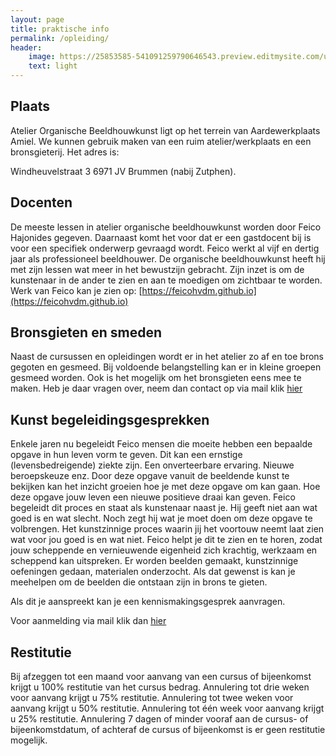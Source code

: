 ```yaml
---
layout: page
title: praktische info
permalink: /opleiding/
header:
    image: https://25853585-541091259790646543.preview.editmysite.com/uploads/2/5/8/5/25853585/opleiding-6_orig.jpg
    text: light
---
```



## Plaats

Atelier Organische Beeldhouwkunst ligt op het terrein van Aardewerkplaats Amiel.
We kunnen gebruik maken van een ruim atelier/werkplaats  en een bronsgieterij.
Het adres is:

Windheuvelstraat 3
6971 JV Brummen
(nabij Zutphen).

## Docenten

De meeste lessen in atelier organische beeldhouwkunst worden door Feico Hajonides gegeven. Daarnaast komt het voor dat er een gastdocent bij is voor een specifiek onderwerp gevraagd wordt.
Feico werkt al vijf en dertig jaar als professioneel beeldhouwer. De organische beeldhouwkunst heeft hij met zijn lessen wat meer in het bewustzijn gebracht. Zijn inzet is om de kunstenaar in de ander te zien en aan te moedigen om zichtbaar te worden. 
Werk van Feico kan je  zien op:
[https://feicohvdm.github.io](https://feicohvdm.github.io)

## Bronsgieten en smeden

Naast de cursussen en opleidingen wordt er in het atelier zo af en toe brons gegoten en gesmeed.
Bij voldoende belangstelling kan er in kleine groepen gesmeed worden. Ook is het mogelijk om het bronsgieten eens mee te maken. Heb je daar vragen over, neem dan contact op via mail klik [hier](contact.md)


## Kunst begeleidingsgesprekken

Enkele jaren nu begeleidt Feico mensen die moeite hebben een bepaalde opgave in hun leven vorm te geven. Dit kan een ernstige (levensbedreigende) ziekte zijn. Een onverteerbare ervaring. Nieuwe beroepskeuze enz. Door deze opgave vanuit de beeldende kunst te bekijken kan het inzicht groeien hoe je met deze opgave om kan gaan. Hoe deze opgave jouw leven een nieuwe positieve draai kan geven. Feico begeleidt dit proces en staat als kunstenaar naast je. Hij geeft niet aan wat goed is en wat slecht. Noch zegt hij wat je moet doen om deze opgave te volbrengen. Het kunstzinnige proces waarin jij het voortouw neemt laat zien wat voor jou goed is en wat niet. Feico helpt je dit te zien en te horen, zodat jouw scheppende en vernieuwende eigenheid zich krachtig, werkzaam en scheppend kan uitspreken. Er worden beelden gemaakt, kunstzinnige oefeningen gedaan, materialen onderzocht. Als dat gewenst is kan je meehelpen om de beelden die ontstaan zijn in brons te gieten.

Als dit je aanspreekt kan je een kennismakingsgesprek aanvragen.

Voor aanmelding via mail klik dan [hier](contact.md)


## Restitutie

Bij afzeggen tot een maand voor aanvang van een cursus of bijeenkomst krijgt u 100% restitutie van het cursus bedrag. Annulering tot drie weken voor aanvang krijgt u 75% restitutie. Annulering tot twee weken voor aanvang krijgt u 50% restitutie. Annulering tot één week voor aanvang krijgt u 25% restitutie. Annulering 7 dagen of minder vooraf aan de cursus- of bijeenkomstdatum, of achteraf de cursus of bijeenkomst is er geen restitutie mogelijk.
